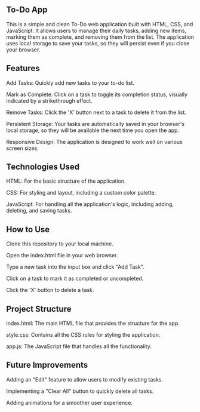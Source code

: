 ## To-Do App
This is a simple and clean To-Do web application built with HTML, CSS, and JavaScript. It allows users to manage their daily tasks, adding new items, marking them as complete, and removing them from the list. The application uses local storage to save your tasks, so they will persist even if you close your browser.

## Features
Add Tasks: Quickly add new tasks to your to-do list.

Mark as Complete: Click on a task to toggle its completion status, visually indicated by a strikethrough effect.

Remove Tasks: Click the 'X' button next to a task to delete it from the list.

Persistent Storage: Your tasks are automatically saved in your browser's local storage, so they will be available the next time you open the app.

Responsive Design: The application is designed to work well on various screen sizes.

## Technologies Used
HTML: For the basic structure of the application.

CSS: For styling and layout, including a custom color palette.

JavaScript: For handling all the application's logic, including adding, deleting, and saving tasks.

## How to Use
Clone this repository to your local machine.

Open the index.html file in your web browser.

Type a new task into the input box and click "Add Task".

Click on a task to mark it as completed or uncompleted.

Click the 'X' button to delete a task.

## Project Structure
index.html: The main HTML file that provides the structure for the app.

style.css: Contains all the CSS rules for styling the application.

app.js: The JavaScript file that handles all the functionality.

## Future Improvements
Adding an "Edit" feature to allow users to modify existing tasks.

Implementing a "Clear All" button to quickly delete all tasks.

Adding animations for a smoother user experience.
